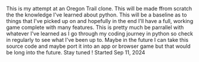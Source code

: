 This is my attempt at an Oregon Trail clone. This will be made ffrom scratch the the knowledge I've learned about python. This will be a baseline as to things that I've picked up on and hopefully in the end I'll have a full, working game complete with many features. This is pretty much be parrallel with whatever I've learned as I go through my coding journey in python so check in regularly to see what I've been up to. Maybe in the future I can take this source code and maybe port it into an app or browser game but that would be long into the future. Stay tuned !
Started Sep 11, 2024 
